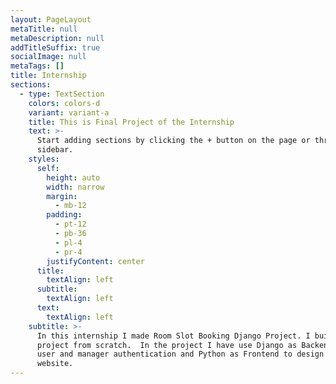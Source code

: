 ```yaml
---
layout: PageLayout
metaTitle: null
metaDescription: null
addTitleSuffix: true
socialImage: null
metaTags: []
title: Internship
sections:
  - type: TextSection
    colors: colors-d
    variant: variant-a
    title: This is Final Project of the Internship
    text: >-
      Start adding sections by clicking the + button on the page or through the
      sidebar.
    styles:
      self:
        height: auto
        width: narrow
        margin:
          - mb-12
        padding:
          - pt-12
          - pb-36
          - pl-4
          - pr-4
        justifyContent: center
      title:
        textAlign: left
      subtitle:
        textAlign: left
      text:
        textAlign: left
    subtitle: >-
      In this internship I made Room Slot Booking Django Project. I built this
      project from scratch.  In the project I have use Django as Backend for
      user and manager authentication and Python as Frontend to design the
      website.         
---
```

